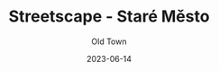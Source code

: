 ---
title: "Streetscape - Staré Město"
subtitle: "Old Town"
excerpt: "A Truman show"
gallery_name: "prague/streetscape"
date: 2023-06-14
tags:
  - 🏰Baroque
header:
  overlay_image: cover/prague/tram-rain-3v1.jpg
---